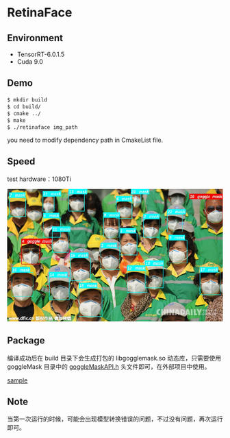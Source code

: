 # RetinaFace

## Environment
- TensorRT-6.0.1.5
- Cuda 9.0

## Demo
```
$ mkdir build
$ cd build/
$ cmake ../
$ make
$ ./retinaface img_path
```
you need to modify dependency path in CmakeList file.

## Speed

test hardware：1080Ti

![](./result/result.jpg)

## Package

编译成功后在 build 目录下会生成打包的 libgogglemask.so 动态库，只需要使用 goggleMask 目录中的 [goggleMaskAPI.h](goggleMask/goggleMaskAPI.h) 头文件即可，在外部项目中使用。

[sample](./interface/)

## Note

当第一次运行的时候，可能会出现模型转换错误的问题，不过没有问题，再次运行即可。
